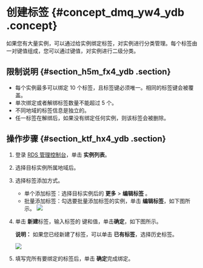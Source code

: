 # 创建标签 {#concept_dmq_yw4_ydb .concept}

如果您有大量实例，可以通过给实例绑定标签，对实例进行分类管理。每个标签由一对键值组成，您可以通过键值，对实例进行二级分类。

## 限制说明 {#section_h5m_fx4_ydb .section}

-   每个实例最多可以绑定 10 个标签，且标签键必须唯一。相同的标签键会被覆盖。
-   单次绑定或者解绑标签数量不能超过 5 个。
-   不同地域的标签信息是独立的。
-   任一标签在解绑后，如果没有绑定任何实例，则该标签会被删除。

## 操作步骤 {#section_ktf_hx4_ydb .section}

1.  登录 [RDS 管理控制台](https://rds.console.aliyun.com/)，单击 **实例列表**。
2.  选择目标实例所属地域后。
3.  选择标签添加方式。

    -   单个添加标签：选择目标实例后的 **更多** \> **编辑标签** 。
    -   批量添加标签：勾选要批量添加标签的实例，单击 **编辑标签**，如下图所示。
    ![](http://static-aliyun-doc.oss-cn-hangzhou.aliyuncs.com/assets/img/7971/4152_zh-CN.png)

4.  单击 **新建**标签，输入标签的 键和值，单击**确定**，如下图所示。

    **说明：** 如果您已经新建了标签，可以单击 **已有标签**，选择历史标签。

    ![](http://static-aliyun-doc.oss-cn-hangzhou.aliyuncs.com/assets/img/7971/4153_zh-CN.png)

5.  填写完所有要绑定的标签后，单击 **确定**完成绑定。

